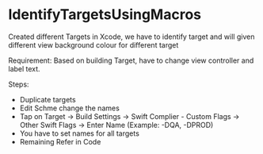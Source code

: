 # IdentifyTargetsUsingMacros
Created different Targets in Xcode, we have to identify target and will given different view background colour for different target

Requirement: Based on building Target, have to change view controller and label text.

Steps:
- Duplicate targets 
- Edit Schme change the names
- Tap on Target -> Build Settings -> Swift Complier - Custom Flags -> Other Swift Flags -> Enter Name (Example: -DQA, -DPROD)
- You have to set names for all targets
- Remaining Refer in Code
